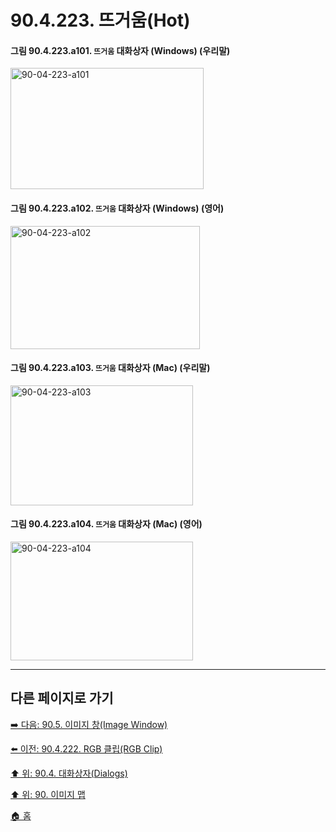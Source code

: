 # 90.4.223. 뜨거움(Hot)

<a id="90-04-223-a101"></a>

#### 그림 90.4.223.a101. `뜨거움` 대화상자 (Windows) (우리말)
<img width="309" height="194" alt="90-04-223-a101" src="https://github.com/user-attachments/assets/225d3a81-9ddc-4c83-9e92-7950f56d0cf8" />

<a id="90-04-223-a102"></a>

#### 그림 90.4.223.a102. `뜨거움` 대화상자 (Windows) (영어)
<img width="303" height="197" alt="90-04-223-a102" src="https://github.com/user-attachments/assets/f333f831-16f3-4d4a-b917-cf9910d38d4f" />

<a id="90-04-223-a103"></a>

#### 그림 90.4.223.a103. `뜨거움` 대화상자 (Mac) (우리말)
<img width="292" height="192" alt="90-04-223-a103" src="https://github.com/user-attachments/assets/f260147f-ef5d-436d-82da-c418c2d7d3e5" />

<a id="90-04-223-a104"></a>

#### 그림 90.4.223.a104. `뜨거움` 대화상자 (Mac) (영어)
<img width="292" height="190" alt="90-04-223-a104" src="https://github.com/user-attachments/assets/e9ca856f-02e9-4e81-9ef3-635ea37c8786" />

***

## 다른 페이지로 가기

[➡️ 다음: 90.5. 이미지 창(Image Window)](./90-05-00-image_window.md)

[⬅️ 이전: 90.4.222. RGB 클립(RGB Clip)](./90-04-0222-rgb_clip.md)

[⬆️ 위: 90.4. 대화상자(Dialogs)](./90-04-0000-dialogs.md)

[⬆️ 위: 90. 이미지 맵](./90-00-image-map.md)

[🏠 홈](./00-home.md)